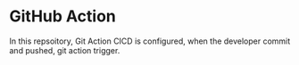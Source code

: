 ﻿# GitHub Action
In this repsoitory, Git Action CICD is configured, when the developer commit and pushed, git action trigger.
